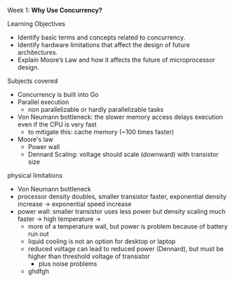 Week 1: **Why Use Concurrency?**

Learning Objectives
- Identify basic terms and concepts related to concurrency.
- Identify hardware limitations that affect the design of future architectures.
- Explain Moore’s Law and how it affects the future of microprocessor design.

Subjects covered
- Concurrency is built into Go
- Parallel execution
  - non parallelizable or hardly parallelizable tasks
- Von Neumann bottleneck: the slower memory access delays execution even if the CPU is very fast
  - to mitigate this: cache memory (~100 times faster)
- Moore's law
  - Power wall
  - Dennard Scaling: voltage should scale (downward) with transistor size


physical limitations
- Von Neumann bottleneck
- processor density doubles, smaller transistor faster, exponential density increase -> exponential speed increase 
- power wall: smaller transistor uses less power but density scaling much faster -> high temperature -> 
  - more of a temperature wall, but power is problem because of battery run out
  - liquid cooling is not an option for desktop or laptop
  - reduced voltage can lead to reduced power (Dennard), but must be higher than threshold voltage of transistor
    - plus noise problems
  - ghdfgh
